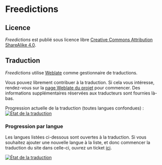 # Freedictions

## Licence
*Freedictions* est publié sous licence libre [Creative Commons Attribution ShareAlike 4.0](https://creativecommons.org/licenses/by-sa/4.0/).

## Traduction
*Freedictions* utilise [Weblate](https://weblate.org/) comme gestionnaire de traductions.

Vous pouvez librement contribuer à la traduction. Si cela vous intéresse, rendez-vous sur la [page Weblate du projet](https://hosted.weblate.org/projects/freedictions/) pour commencer. Des informations supplémentaires réservées aux traducteurs sont fournies là-bas.

Progression actuelle de la traduction (toutes langues confondues) :
<a href="https://hosted.weblate.org/engage/freedictions/">
	<img src="https://hosted.weblate.org/widget/freedictions/website/svg-badge.svg" alt="État de la traduction" />
</a>

### Progression par langue
Les langues listées ci-dessous sont ouvertes à la traduction. Si vous souhaitez ajouter une nouvelle langue à la liste, et donc commencer la traduction du site dans celle-ci, ouvrez un ticket [ici](https://github.com/MarioSwitch/Freedictions/issues/new).

<a href="https://hosted.weblate.org/engage/freedictions/">
	<img src="https://hosted.weblate.org/widget/freedictions/multi-auto.svg" alt="État de la traduction" />
</a>